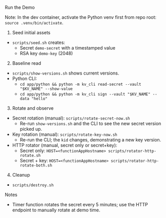 Run the Demo

Note: In the dev container, activate the Python venv first from repo root: `source .venv/bin/activate`.

1) Seed initial assets
- `scripts/seed.sh` creates:
  - Secret `demo-secret` with a timestamped value
  - RSA key `demo-key` (2048)

2) Baseline read
- `scripts/show-versions.sh` shows current versions.
- Python CLI:
  - `cd app/python && python -m kv_cli read-secret --vault "$KV_NAME" --show-value`
  - `cd app/python && python -m kv_cli sign --vault "$KV_NAME" --data "hello"`

3) Rotate and observe
- Secret rotation (manual): `scripts/rotate-secret-now.sh`
  - Re-run `show-versions.sh` and the CLI to see the new secret version picked up.
- Key rotation (manual): `scripts/rotate-key-now.sh`
  - Re-run the CLI; the `kid` changes, demonstrating a new key version.
 - HTTP rotator (manual, secret only or secret+key):
   - Secret only: `HOST=<functionAppHostname> scripts/rotator-http-rotate.sh`
   - Secret + key: `HOST=<functionAppHostname> scripts/rotator-http-rotate-both.sh`

4) Cleanup
- `scripts/destroy.sh`

Notes
- Timer function rotates the secret every 5 minutes; use the HTTP endpoint to manually rotate at demo time.
